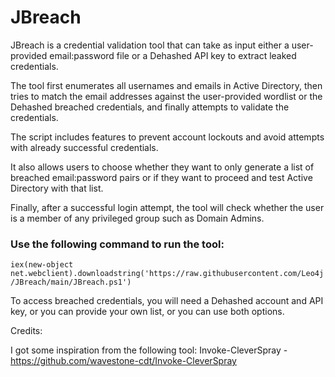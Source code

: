 # JBreach

JBreach is a credential validation tool that can take as input either a user-provided email:password file or a Dehashed API key to extract leaked credentials.

The tool first enumerates all usernames and emails in Active Directory, then tries to match the email addresses against the user-provided wordlist or the Dehashed breached credentials, and finally attempts to validate the credentials.

The script includes features to prevent account lockouts and avoid attempts with already successful credentials.

It also allows users to choose whether they want to only generate a list of breached email:password pairs or if they want to proceed and test Active Directory with that list.

Finally, after a successful login attempt, the tool will check whether the user is a member of any privileged group such as Domain Admins.

### Use the following command to run the tool:

`iex(new-object net.webclient).downloadstring('https://raw.githubusercontent.com/Leo4j/JBreach/main/JBreach.ps1')`

To access breached credentials, you will need a Dehashed account and API key, or you can provide your own list, or you can use both options.

Credits:

I got some inspiration from the following tool: Invoke-CleverSpray - https://github.com/wavestone-cdt/Invoke-CleverSpray
